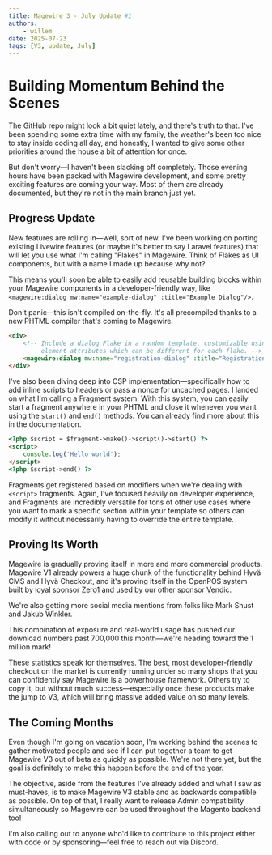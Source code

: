 ```yaml
---
title: Magewire 3 - July Update #1
authors:
    - willem
date: 2025-07-23
tags: [V3, update, July]
---
```


# Building Momentum Behind the Scenes

The GitHub repo might look a bit quiet lately, and there's truth to that. I've been spending some extra time with my family,
the weather's been too nice to stay inside coding all day, and honestly, I wanted to give some other priorities around
the house a bit of attention for once.

But don't worry—I haven't been slacking off completely. Those evening hours have been packed with Magewire development,
and some pretty exciting features are coming your way. Most of them are already documented, but they're not in the main branch just yet.

## Progress Update

New features are rolling in—well, sort of new. I've been working on porting existing Livewire features (or maybe it's
better to say Laravel features) that will let you use what I'm calling "Flakes" in Magewire. Think of Flakes as UI components,
but with a name I made up because why not?

This means you'll soon be able to easily add reusable building blocks within your Magewire components in a developer-friendly way,
like `<magewire:dialog mw:name="example-dialog" :title="Example Dialog"/>`.

Don't panic—this isn't compiled on-the-fly. It's all precompiled thanks to a new PHTML compiler that's coming to Magewire.

```html title="Example_Module::example.phtml"
<div>
    <!-- Include a dialog Flake in a random template, customizable using additional
         element attributes which can be different for each flake. -->
    <magewire:dialog mw:name="registration-dialog" :title="Registration"/>
</div>
```

I've also been diving deep into CSP implementation—specifically how to add inline scripts to headers or pass a nonce for uncached pages.
I landed on what I'm calling a Fragment system. With this system, you can easily start a fragment anywhere in your PHTML
and close it whenever you want using the `start()` and `end()` methods. You can already find more about this in the documentation.

```html title="Example_Module::example.phtml"
<?php $script = $fragment->make()->script()->start() ?>
<script>
    console.log('Hello world');
</script>
<?php $script->end() ?>
```

Fragments get registered based on modifiers when we're dealing with `<script>` fragments. Again, I've focused heavily
on developer experience, and Fragments are incredibly versatile for tons of other use cases where you want to mark a
specific section within your template so others can modify it without necessarily having to override the entire template.

## Proving Its Worth

Magewire is gradually proving itself in more and more commercial products. Magewire V1 already powers a huge chunk of
the functionality behind Hyvä CMS and Hyvä Checkout, and it's proving itself in the OpenPOS system built by loyal
sponsor [Zero1](https://www.zero1.co.uk/) and used by our other sponsor [Vendic](https://vendic.nl).

We're also getting more social media mentions from folks like Mark Shust and Jakub Winkler.

This combination of exposure and real-world usage has pushed our download numbers past 700,000 this month—we're heading toward the 1 million mark!

These statistics speak for themselves. The best, most developer-friendly checkout on the market is currently running under so many shops that you can confidently say Magewire is a powerhouse framework. Others try to copy it, but without much success—especially once these products make the jump to V3, which will bring massive added value on so many levels.

## The Coming Months

Even though I'm going on vacation soon, I'm working behind the scenes to gather motivated people and see if I can put
together a team to get Magewire V3 out of beta as quickly as possible. We're not there yet, but the goal is definitely
to make this happen before the end of the year.

The objective, aside from the features I've already added and what I saw as must-haves, is to make Magewire V3 stable
and as backwards compatible as possible. On top of that, I really want to release Admin compatibility simultaneously so
Magewire can be used throughout the Magento backend too!

I'm also calling out to anyone who'd like to contribute to this project either with code or by sponsoring—feel free to reach out via Discord.

